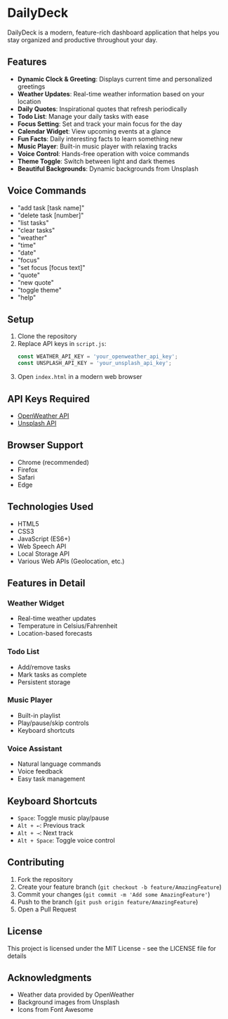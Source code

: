# DailyDeck

DailyDeck is a modern, feature-rich dashboard application that helps you stay organized and productive throughout your day.

## Features

- **Dynamic Clock & Greeting**: Displays current time and personalized greetings
- **Weather Updates**: Real-time weather information based on your location
- **Daily Quotes**: Inspirational quotes that refresh periodically
- **Todo List**: Manage your daily tasks with ease
- **Focus Setting**: Set and track your main focus for the day
- **Calendar Widget**: View upcoming events at a glance
- **Fun Facts**: Daily interesting facts to learn something new
- **Music Player**: Built-in music player with relaxing tracks
- **Voice Control**: Hands-free operation with voice commands
- **Theme Toggle**: Switch between light and dark themes
- **Beautiful Backgrounds**: Dynamic backgrounds from Unsplash

## Voice Commands

- "add task [task name]"
- "delete task [number]"
- "list tasks"
- "clear tasks"
- "weather"
- "time"
- "date"
- "focus"
- "set focus [focus text]"
- "quote"
- "new quote"
- "toggle theme"
- "help"

## Setup

1. Clone the repository
2. Replace API keys in `script.js`:
   ```javascript
   const WEATHER_API_KEY = 'your_openweather_api_key';
   const UNSPLASH_API_KEY = 'your_unsplash_api_key';
   ```
3. Open `index.html` in a modern web browser

## API Keys Required

- [OpenWeather API](https://openweathermap.org/api)
- [Unsplash API](https://unsplash.com/developers)

## Browser Support

- Chrome (recommended)
- Firefox
- Safari
- Edge

## Technologies Used

- HTML5
- CSS3
- JavaScript (ES6+)
- Web Speech API
- Local Storage API
- Various Web APIs (Geolocation, etc.)

## Features in Detail

### Weather Widget
- Real-time weather updates
- Temperature in Celsius/Fahrenheit
- Location-based forecasts

### Todo List
- Add/remove tasks
- Mark tasks as complete
- Persistent storage

### Music Player
- Built-in playlist
- Play/pause/skip controls
- Keyboard shortcuts

### Voice Assistant
- Natural language commands
- Voice feedback
- Easy task management

## Keyboard Shortcuts

- `Space`: Toggle music play/pause
- `Alt + ←`: Previous track
- `Alt + →`: Next track
- `Alt + Space`: Toggle voice control

## Contributing

1. Fork the repository
2. Create your feature branch (`git checkout -b feature/AmazingFeature`)
3. Commit your changes (`git commit -m 'Add some AmazingFeature'`)
4. Push to the branch (`git push origin feature/AmazingFeature`)
5. Open a Pull Request

## License

This project is licensed under the MIT License - see the LICENSE file for details

## Acknowledgments

- Weather data provided by OpenWeather
- Background images from Unsplash
- Icons from Font Awesome
